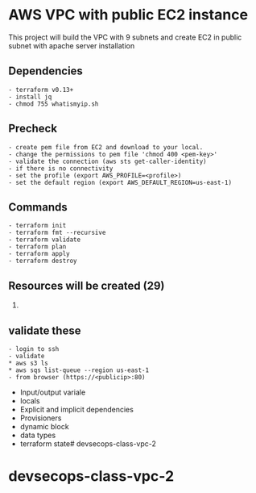 # AWS VPC with public EC2 instance

This project will build the VPC with 9 subnets and create EC2 in public subnet with apache server installation

## Dependencies

```
- terraform v0.13+
- install jq
- chmod 755 whatismyip.sh
```
## Precheck
```
- create pem file from EC2 and download to your local. 
- change the permissions to pem file 'chmod 400 <pem-key>'
- validate the connection (aws sts get-caller-identity)
- if there is no connectivity
- set the profile (export AWS_PROFILE=<profile>)
- set the default region (export AWS_DEFAULT_REGION=us-east-1)

```
## Commands
```
- terraform init
- terraform fmt --recursive
- terraform validate
- terraform plan
- terraform apply
- terraform destroy
```
## Resources will be created (29)

1. 
## validate these

```
- login to ssh
- validate 
* aws s3 ls
* aws sqs list-queue --region us-east-1
- from browser (https://<publicip>:80)
```
* Input/output variale 
* locals
* Explicit and implicit dependencies 
* Provisioners
* dynamic block
* data types
* terraform state# devsecops-class-vpc-2
# devsecops-class-vpc-2
